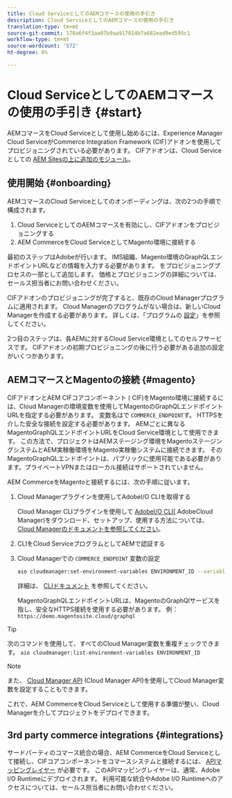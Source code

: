 ```yaml
---
title: Cloud ServiceとしてのAEMコマースの使用の手引き
description: Cloud ServiceとしてのAEMコマースの使用の手引き
translation-type: tm+mt
source-git-commit: 170a6f4f3aa07b9aa917014b7a682ead9ed595c1
workflow-type: tm+mt
source-wordcount: '572'
ht-degree: 6%

---
```



# Cloud ServiceとしてのAEMコマースの使用の手引き {#start}

AEMコマースをCloud Serviceとして使用し始めるには、Experience Manager Cloud ServiceがCommerce Integration Framework (CIF)アドオンを使用してプロビジョニングされている必要があります。 CIFアドオンは、Cloud Serviceとしての [AEM Sitesの上に追加のモジュール](https://docs.adobe.com/content/help/ja-JP/experience-manager-cloud-service/sites/home.html)。

## 使用開始 {#onboarding}

AEMコマースのCloud Serviceとしてのオンボーディングは、次の2つの手順で構成されます。

1. Cloud ServiceとしてのAEMコマースを有効にし、CIFアドオンをプロビジョニングする
2. AEM CommerceをCloud ServiceとしてMagento環境に接続する

最初のステップはAdobeが行います。 IMS組織、Magento環境のGraphQLエンドポイントURLなどの情報を入力する必要があります。 をプロビジョニングプロセスの一部として追加します。 価格とプロビジョニングの詳細については、セールス担当者にお問い合わせください。

CIFアドオンのプロビジョニングが完了すると、既存のCloud Managerプログラムに適用されます。 Cloud Managerのプログラムがない場合は、新しいCloud Managerを作成する必要があります。 詳しくは、「プログラムの [設定](https://docs.adobe.com/content/help/en/experience-manager-cloud-manager/using/getting-started/setting-up-program.html)」を参照してください。

2つ目のステップは、各AEMに対するCloud Service環境としてのセルフサービスです。 CIFアドオンの初期プロビジョニングの後に行う必要がある追加の設定がいくつかあります。

## AEMコマースとMagentoの接続 {#magento}

CIFアドオンとAEM CIFコアコンポーネント [](https://github.com/adobe/aem-core-cif-components) ( CIF)をMagento環境に接続するには、Cloud Managerの環境変数を使用してMagentoのGraphQLエンドポイントURLを指定する必要があります。 変数名はで `COMMERCE_ENDPOINT`す。 HTTPSを介した安全な接続を設定する必要があります。
AEMごとに異なるMagentoGraphQLエンドポイントURLをCloud Service環境として使用できます。 この方法で、プロジェクトはAEMステージング環境をMagentoステージングシステムとAEM実稼働環境をMagento実稼働システムに接続できます。 そのMagentoGraphQLエンドポイントは、パブリックに使用可能である必要があります。プライベートVPNまたはローカル接続はサポートされていません。

AEM CommerceをMagentoと接続するには、次の手順に従います。

1. Cloud Managerプラグインを使用してAdobeI/O CLIを取得する

   Cloud Manager CLIプラグインを使用して [AdobeI/O CLI](https://docs.adobe.com/content/help/ja-JP/experience-manager-cloud-manager/using/introduction-to-cloud-manager.html)[(](https://github.com/adobe/aio-cli) AdobeCloud Manager)をダウンロード、セットアップ、使用する方法については、 [Cloud Managerのドキュメントを参照してください](https://github.com/adobe/aio-cli-plugin-cloudmanager)。

2. CLIをCloud ServiceプログラムとしてAEMで認証する

3. Cloud Managerでの `COMMERCE_ENDPOINT` 変数の設定

   ```bash
   aio cloudmanager:set-environment-variables ENVIRONMENT_ID --variable COMMERCE_ENDPOINT "<Magento GraphQL endpoint URL>"
   ```

   詳細は、 [CLIドキュメント](https://github.com/adobe/aio-cli-plugin-cloudmanager#aio-cloudmanagerset-environment-variables-environmentid) を参照してください。

   MagentoGraphQLエンドポイントURLは、MagentoのGraphQlサービスを指し、安全なHTTPS接続を使用する必要があります。 例：`https://demo.magentosite.cloud/graphql`

>[!TIP]
>
>次のコマンドを使用して、すべてのCloud Manager変数を重複チェックできます。 `aio cloudmanager:list-environment-variables ENVIRONMENT_ID`

>[!Note]
>
>また、 [Cloud Manager API](https://www.adobe.io/apis/experiencecloud/cloud-manager/docs.html) (Cloud Manager API)を使用してCloud Manager変数を設定することもできます。

これで、AEM CommerceをCloud Serviceとして使用する準備が整い、Cloud Managerを介してプロジェクトをデプロイできます。

## 3rd party commerce integrations {#integrations}

サードパーティのコマース統合の場合、AEM CommerceをCloud Serviceとして接続し、CIFコアコンポーネントをコマースシステムと接続するには、 [APIマッピングレイヤー](architecture/third-party.md) が必要です。 このAPIマッピングレイヤーは、通常、Adobe I/O Runtimeにデプロイされます。 利用可能な統合やAdobe I/O Runtimeへのアクセスについては、セールス担当者にお問い合わせください。
